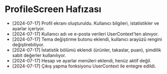 # ProfileScreen Hafızası

- [2024-07-17] Profil ekranı oluşturuldu. Kullanıcı bilgileri, istatistikler ve ayarlar içeriyor.
- [2024-07-17] Kullanıcı adı ve e-posta verileri UserContext'ten alınıyor.
- [2024-07-17] Tema değiştirme butonu eklendi, kullanıcı arayüzü rengini değiştirebiliyor.
- [2024-07-17] İstatistik bölümü eklendi (ürünler, takaslar, puan), şimdilik sabit değerler kullanılıyor.
- [2024-07-17] Hesap ve ayarlar menüleri eklendi, henüz aktif değil.
- [2024-07-17] Çıkış yapma fonksiyonu UserContext ile entegre edildi. 